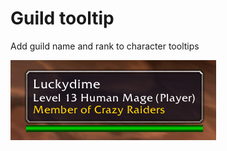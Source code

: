 # Guild tooltip
Add guild name and rank to character tooltips

![Screenshot](https://raw.githubusercontent.com/Beast-Masters-addons/GuildTooltip/master/screenshot.png)